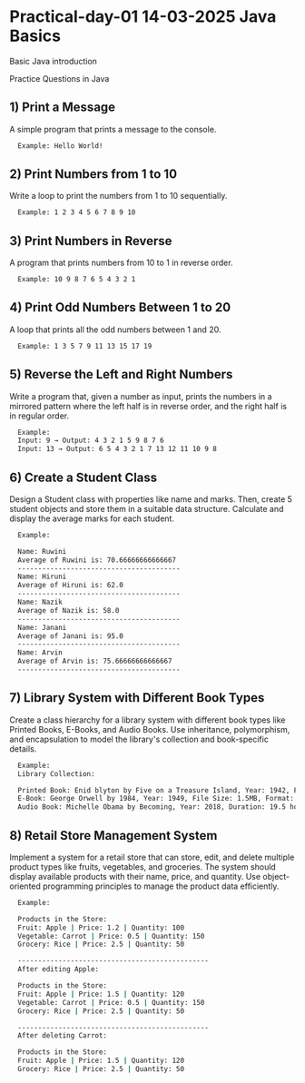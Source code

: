 # Practical-day-01 14-03-2025 Java Basics
Basic Java introduction

Practice Questions in Java

## 1) Print a Message

A simple program that prints a message to the console.
```bash
  Example: Hello World!
```

## 2) Print Numbers from 1 to 10

Write a loop to print the numbers from 1 to 10 sequentially.
```bash
  Example: 1 2 3 4 5 6 7 8 9 10
```

## 3) Print Numbers in Reverse

A program that prints numbers from 10 to 1 in reverse order.
```bash
  Example: 10 9 8 7 6 5 4 3 2 1
```
    
## 4) Print Odd Numbers Between 1 to 20

A loop that prints all the odd numbers between 1 and 20.

```bash
  Example: 1 3 5 7 9 11 13 15 17 19
```


## 5) Reverse the Left and Right Numbers

Write a program that, given a number as input, prints the numbers in a mirrored pattern where the left half is in reverse order, and the right half is in regular order.

```bash
  Example: 
  Input: 9 → Output: 4 3 2 1 5 9 8 7 6
  Input: 13 → Output: 6 5 4 3 2 1 7 13 12 11 10 9 8
```


## 6) Create a Student Class

Design a Student class with properties like name and marks. Then, create 5 student objects and store them in a suitable data structure. Calculate and display the average marks for each student.

```bash
  Example: 

  Name: Ruwini
  Average of Ruwini is: 70.66666666666667
  ----------------------------------------
  Name: Hiruni
  Average of Hiruni is: 62.0
  ----------------------------------------
  Name: Nazik
  Average of Nazik is: 58.0
  ----------------------------------------
  Name: Janani
  Average of Janani is: 95.0
  ----------------------------------------
  Name: Arvin
  Average of Arvin is: 75.66666666666667
  ----------------------------------------
```

## 7)  Library System with Different Book Types

Create a class hierarchy for a library system with different book types like Printed Books, E-Books, and Audio Books. Use inheritance, polymorphism, and encapsulation to model the library's collection and book-specific details.

```bash
  Example: 
  Library Collection:

  Printed Book: Enid blyton by Five on a Treasure Island, Year: 1942, Pages: 180
  E-Book: George Orwell by 1984, Year: 1949, File Size: 1.5MB, Format: PDF
  Audio Book: Michelle Obama by Becoming, Year: 2018, Duration: 19.5 hours, Narrated by: Michelle Obama   
```


## 8) Retail Store Management System

Implement a system for a retail store that can store, edit, and delete multiple product types like fruits, vegetables, and groceries. The system should display available products with their name, price, and quantity. Use object-oriented programming principles to manage the product data efficiently.

```bash
  Example: 

  Products in the Store:
  Fruit: Apple | Price: 1.2 | Quantity: 100
  Vegetable: Carrot | Price: 0.5 | Quantity: 150
  Grocery: Rice | Price: 2.5 | Quantity: 50

  -----------------------------------------------
  After editing Apple:

  Products in the Store:
  Fruit: Apple | Price: 1.5 | Quantity: 120
  Vegetable: Carrot | Price: 0.5 | Quantity: 150
  Grocery: Rice | Price: 2.5 | Quantity: 50

  -----------------------------------------------
  After deleting Carrot:

  Products in the Store:
  Fruit: Apple | Price: 1.5 | Quantity: 120
  Grocery: Rice | Price: 2.5 | Quantity: 50
```

